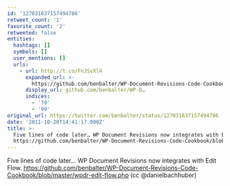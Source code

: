 ```yaml
---
id: '127031637157494786'
retweet_count: '1'
favorite_count: '2'
retweeted: false
entities:
  hashtags: []
  symbols: []
  user_mentions: []
  urls:
    - url: http://t.co/FnJSvXl4
      expanded_url: >-
        https://github.com/benbalter/WP-Document-Revisions-Code-Cookbook/blob/master/wpdr-edit-flow.php
      display_url: github.com/benbalter/WP-D…
      indices:
        - '79'
        - '99'
original_url: https://twitter.com/benbalter/status/127031637157494786
date: '2011-10-20T14:41:17.000Z'
title: >-
  Five lines of code later… WP Document Revisions now integrates with Edit Flow.
  https://github.com/benbalter/WP-Document-Revisions-Code-Cookbook/blob/master/wpdr-edit-flow.php…
---
```


Five lines of code later… WP Document Revisions now integrates with Edit Flow. https://github.com/benbalter/WP-Document-Revisions-Code-Cookbook/blob/master/wpdr-edit-flow.php (cc @danielbachhuber)